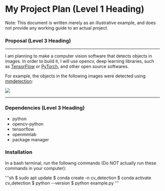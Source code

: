 # My Project Plan (Level 1 Heading)
Note: This document is written merely as an illustrative example, and does not provide any working guide to an actual project.

### Proposal (Level 3 Heading)
---
I am planning to make a computer vision software that detects objects in images.
In order to build it, I will use opencv, deep learning libraries, such as [TensorFlow](https://github.com/tensorflow/tensorflow#readme) or [PyTorch](https://github.com/pytorch/pytorch), and other open source softwares.

For example, the objects in the following images were detected using [mmdetection](https://github.com/open-mmlab/mmdetection):

![](https://user-images.githubusercontent.com/12907710/137271636-56ba1cd2-b110-4812-8221-b4c120320aa9.png)

---
### Dependencies (Level 3 Heading)
- python
- opencv-python
- tensorflow
- openmmlab
- package manager

### Installation 
In a bash terminal, run the followng commands (Do *NOT* actually run these commands in your computer):

'''sh
$ sudo apt update
$ conda create -n cv_detection
$ conda activate cv_detection
$ python --version
$ python example.py
'''
